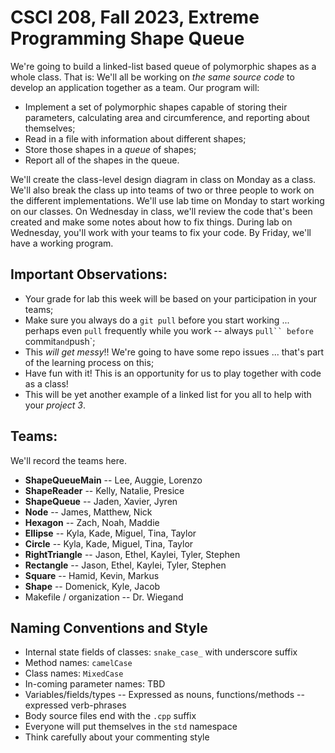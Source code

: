 # CSCI 208, Fall 2023, Extreme Programming Shape Queue

We're going to build a linked-list based queue of polymorphic shapes as a whole class.  That is:  We'll all be working on *the same source code* to develop an application together as a team.  Our program will:

*  Implement a set of polymorphic shapes capable of storing their parameters, calculating area and circumference, and reporting about themselves;
*  Read in a file with information about different shapes;
*  Store those shapes in a *queue* of shapes;
*  Report all of the shapes in the queue.

We'll create the class-level design diagram in class on Monday as a class.  We'll also break the class up into teams of two or three people to work on the different implementations.  We'll use lab time on Monday to start working on our classes.  On Wednesday in class, we'll review the code that's been created and make some notes about how to fix things.  During lab on Wednesday, you'll work with your teams to fix your code.  By Friday, we'll have a working program.

## Important Observations:
*  Your grade for lab this week will be based on your participation in your teams;
*  Make sure you always do a `git pull` before you start working ... perhaps even `pull` frequently while you work -- always `pull`` before `commit` and `push`;
*  This *will get messy*!! We're going to have some repo issues ... that's part of the learning process on this;
*  Have fun with it!  This is an opportunity for us to play together with code as a class!
*  This will be yet another example of a linked list for you all to help with your *project 3*.

## Teams:
We'll record the teams here.

*   **ShapeQueueMain** -- Lee, Auggie, Lorenzo
*   **ShapeReader** -- Kelly, Natalie, Presice
*   **ShapeQueue** -- Jaden, Xavier, Jyren
*   **Node** -- James, Matthew, Nick
*   **Hexagon** -- Zach, Noah, Maddie
*   **Ellipse** -- Kyla, Kade, Miguel, Tina, Taylor
*   **Circle** -- Kyla, Kade, Miguel, Tina, Taylor
*   **RightTriangle** -- Jason, Ethel, Kaylei, Tyler, Stephen
*   **Rectangle** -- Jason, Ethel, Kaylei, Tyler, Stephen
*   **Square** -- Hamid, Kevin, Markus
*   **Shape** -- Domenick, Kyle, Jacob
*   Makefile / organization -- Dr. Wiegand

## Naming Conventions and Style
*   Internal state fields of classes: `snake_case_` with underscore suffix
*   Method names: `camelCase`
*   Class names: `MixedCase`
*   In-coming parameter names: TBD
*   Variables/fields/types -- Expressed as nouns, functions/methods -- expressed verb-phrases
*   Body source files end with the `.cpp` suffix
*   Everyone will put themselves in the `std` namespace
*   Think carefully about your commenting style
